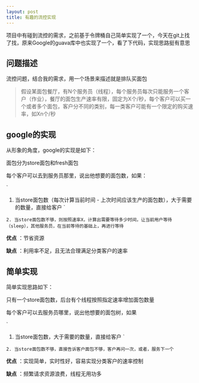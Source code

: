 ```yaml
---
layout: post
title: 有趣的流控实现
---
```


项目中有碰到流控的需求，之前基于令牌桶自己简单实现了一个，今天在git上找了找，原来Google的guava库中也实现了一个，看了下代码，实现思路挺有意思


## 问题描述

流控问题，结合我的需求，用一个场景来描述就是排队买面包


> 假设某面包餐厅，有N个服务员（线程），每个服务员每次只能服务一个客户（作业），餐厅的面包生产速率有限，固定为X个/秒，每个客户可以买一个或者多个面包，客户分不同的类别，每一类客户可能有一个限定的购买速率，如Xn个/秒

## google的实现


从形象的角度，google的实现是如下：

面包分为store面包和fresh面包

每个客户可以去到服务员那里，说出他想要的面包数，如果：

`
1. 当store面包数（每次计算当前时间 - 上次时间应该生产的面包数），大于需要的数量，直接给客户
`

`
2. 当store面包数不够，则按照速率X，计算出需要等待多少时间，让当前用户等待（sleep），其他服务员，在当前等待的基础上，再进行等待
`

**优点** ：节省资源

**缺点** ：利用率不足，且无法合理满足分类客户的速率


## 简单实现

简单实现思路如下：

只有一个store面包数，后台有个线程按照指定速率增加面包数量


每个客户可以去服务员哪里，说出他想要的面包树，如果


`
1. 当store面包数，大于需要的数量，直接给客户
`

`
2. 当store面包数不够，直接告诉客户面包不够，客户再问一次，或者，服务下一个
`

**优点** ：实现简单，实时性好，容易实现分类客户的速率控制

**缺点** ：频繁请求资源浪费，线程无用功多


